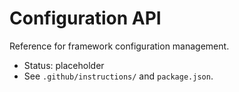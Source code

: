 # Configuration API

Reference for framework configuration management.

- Status: placeholder
- See `.github/instructions/` and `package.json`.
